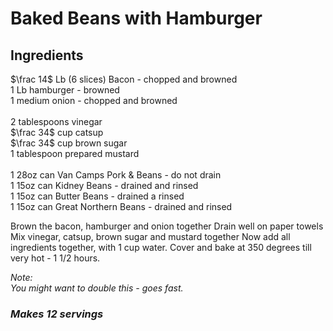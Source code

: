 # Baked Beans with Hamburger

## Ingredients
$\frac 14$ Lb (6 slices) Bacon - chopped and browned  
$1$ Lb hamburger - browned  
$1$ medium onion - chopped and browned  
\
$2$ tablespoons vinegar  
$\frac 34$ cup catsup  
$\frac 34$ cup brown sugar  
$1$ tablespoon prepared mustard  
\
$1$ 28oz can Van Camps Pork & Beans - do not drain  
$1$ 15oz can Kidney Beans - drained and rinsed  
$1$ 15oz can Butter Beans - drained a rinsed  
$1$ 15oz can Great Northern Beans - drained and rinsed  


Brown the bacon, hamburger and onion together
Drain well on paper towels
Mix vinegar, catsup, brown sugar and mustard together
Now add all ingredients together, with 1 cup water.
Cover and bake at 350 degrees till very hot - 1 1/2 hours.

*Note:*  
*You might want to double this - goes fast.*

### *Makes 12 servings*